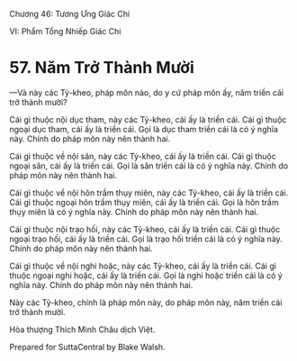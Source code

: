  

Chương 46: Tương Ưng Giác Chi

VI: Phẩm Tổng Nhiếp Giác Chi

# 57\. Năm Trở Thành Mười

—Và này các Tỷ-kheo, pháp môn nào, do y cứ pháp môn ấy, năm triền cái trở thành mười?

Cái gì thuộc nội dục tham, này các Tỷ-kheo, cái ấy là triền cái. Cái gì thuộc ngoại dục tham, cái ấy là triền cái. Gọi là dục tham triền cái là có ý nghĩa này. Chính do pháp môn này nên thành hai.

Cái gì thuộc về nội sân, này các Tỷ-kheo, cái ấy là triền cái. Cái gì thuộc ngoại sân, cái ấy là triền cái. Gọi là sân triền cái là có ý nghĩa này. Chính do pháp môn này nên thành hai.

Cái gì thuộc về nội hôn trầm thụy miên, này các Tỷ-kheo, cái ấy là triền cái. Cái gì thuộc ngoại hôn trầm thụy miên, cái ấy là triền cái. Gọi là hôn trầm thụy miên là có ý nghĩa này. Chính do pháp môn này nên thành hai.

Cái gì thuộc nội trạo hối, này các Tỷ-kheo, cái ấy là triền cái. Cái gì thuộc ngoại trạo hối, cái ấy là triền cái. Gọi là trạo hối triền cái là có ý nghĩa này. Chính do pháp môn này nên thành hai.

Cái gì thuộc về nội nghi hoặc, này các Tỷ-kheo, cái ấy là triền cái. Cái gì thuộc ngoại nghi hoặc, cái ấy là triền cái. Gọi là nghi hoặc triền cái là có ý nghĩa này. Chính do pháp môn này nên thành hai.

Này các Tỷ-kheo, chính là pháp môn này, do pháp môn này, năm triền cái trở thành mười.

Hòa thượng Thích Minh Châu dịch Việt.

Prepared for SuttaCentral by Blake Walsh.